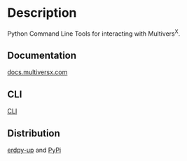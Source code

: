 # Description
Python Command Line Tools for interacting with Multivers<sup>X</sup>.

## Documentation
[docs.multiversx.com](https://docs.multiversx.com/sdk-and-tools/mxpy/)

## CLI
[CLI](multiversx_sdk_cli/CLI.md)

## Distribution
[erdpy-up](https://docs.multiversx.com/sdk-and-tools/mxpy/installing-mxpy/) and [PyPi](https://pypi.org/project/multiversx-sdk-cli/#history)
